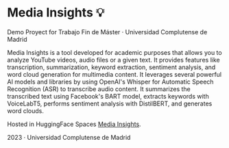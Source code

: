 # Media Insights 💡
Demo Proyect for Trabajo Fin de Máster · Universidad Complutense de Madrid

Media Insights is a tool developed for academic purposes that allows you to analyze YouTube videos, audio files or a given text. It provides features like transcription, summarization, keyword extraction, sentiment analysis, and word cloud generation for multimedia content. It leverages several powerful AI models and libraries by using OpenAI's Whisper for Automatic Speech Recognition (ASR) to transcribe audio content. It summarizes the transcribed text using Facebook's BART model, extracts keywords with VoiceLabT5, performs sentiment analysis with DistilBERT, and generates word clouds.

Hosted in HuggingFace Spaces [Media Insights](https://huggingface.co/spaces/storresbusquets/tfm-media-insights).

2023 · Universidad Complutense de Madrid

